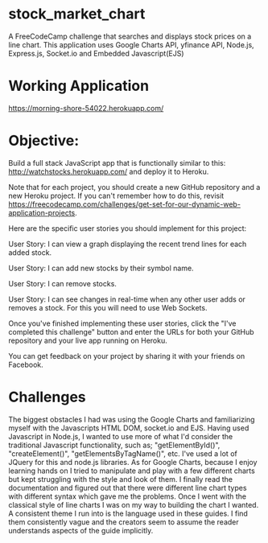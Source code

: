 # stock_market_chart
A FreeCodeCamp challenge that searches and displays stock prices on a line chart. This application uses Google Charts API, yfinance API, Node.js, Express.js, Socket.io and Embedded Javascript(EJS)

# Working Application
https://morning-shore-54022.herokuapp.com/

# Objective: 
Build a full stack JavaScript app that is functionally similar to this: http://watchstocks.herokuapp.com/ and deploy it to Heroku.

Note that for each project, you should create a new GitHub repository and a new Heroku project. If you can't remember how to do this, revisit https://freecodecamp.com/challenges/get-set-for-our-dynamic-web-application-projects.

Here are the specific user stories you should implement for this project:

User Story: I can view a graph displaying the recent trend lines for each added stock.

User Story: I can add new stocks by their symbol name.

User Story: I can remove stocks.

User Story: I can see changes in real-time when any other user adds or removes a stock. For this you will need to use Web Sockets.

Once you've finished implementing these user stories, click the "I've completed this challenge" button and enter the URLs for both your GitHub repository and your live app running on Heroku.

You can get feedback on your project by sharing it with your friends on Facebook.

# Challenges
The biggest obstacles I had was using the Google Charts and familiarizing myself with the Javascripts HTML DOM, socket.io and EJS. Having used Javascript in Node.js, I wanted to use more of what I'd consider the traditional Javascript functionality, such as; "getElementById()", "createElement()", "getElementsByTagName()", etc. I've used a lot of JQuery for this and node.js libraries. 
As for Google Charts, because I enjoy learning hands on I tried to manipulate and play with a few different charts but kept struggling with the style and look of them. I finally read the documentation and figured out that there were different line chart types with different syntax which gave me the problems.  Once I went with the classical style of line charts I was on my way to building the chart I wanted. A consistent theme I run into is the language used in these guides. I find them consistently vague and the creators seem to assume the reader understands aspects of the guide implicitly.  



